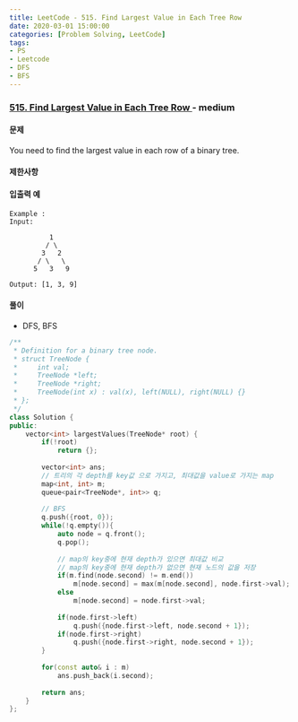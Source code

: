 ```yaml
---
title: LeetCode - 515. Find Largest Value in Each Tree Row
date: 2020-03-01 15:00:00
categories: [Problem Solving, LeetCode]
tags:
- PS
- Leetcode
- DFS
- BFS
---
```


### [ 515. Find Largest Value in Each Tree Row ](https://leetcode.com/problems/find-largest-value-in-each-tree-row/) - medium

#### 문제

You need to find the largest value in each row of a binary tree.

#### 제한사항

#### 입출력 예

```
Example :
Input: 

          1
         / \
        3   2
       / \   \  
      5   3   9 

Output: [1, 3, 9]
```

#### 풀이
  - DFS, BFS

```cpp
/**
 * Definition for a binary tree node.
 * struct TreeNode {
 *     int val;
 *     TreeNode *left;
 *     TreeNode *right;
 *     TreeNode(int x) : val(x), left(NULL), right(NULL) {}
 * };
 */
class Solution {
public:
    vector<int> largestValues(TreeNode* root) {
        if(!root)
            return {};
        
        vector<int> ans;
        // 트리의 각 depth를 key값 으로 가지고, 최대값을 value로 가지는 map           
        map<int, int> m;
        queue<pair<TreeNode*, int>> q;
        
        // BFS
        q.push({root, 0});
        while(!q.empty()){
            auto node = q.front();
            q.pop();
            
            // map의 key중에 현재 depth가 있으면 최대값 비교
            // map의 key중에 현재 depth가 없으면 현재 노드의 값을 저장
            if(m.find(node.second) != m.end())
                m[node.second] = max(m[node.second], node.first->val);
            else
                m[node.second] = node.first->val;
                
            if(node.first->left)
                q.push({node.first->left, node.second + 1});
            if(node.first->right)
                q.push({node.first->right, node.second + 1});
        }
        
        for(const auto& i : m)
            ans.push_back(i.second);
        
        return ans;
    }
};
```
